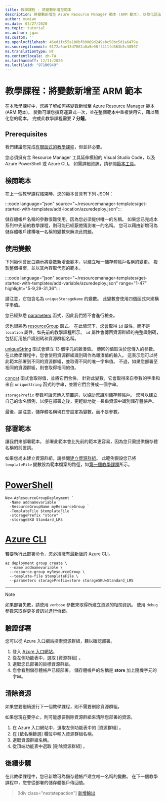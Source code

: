 ```yaml
---
title: 教學課程 - 將變數新增至範本
description: 將變數新增至 Azure Resource Manager 範本 (ARM 範本)，以簡化語法。
author: mumian
ms.date: 03/27/2020
ms.topic: tutorial
ms.author: jgao
ms.custom: ''
ms.openlocfilehash: 46ed1fc55a108bf80089d249abc58bc5d1a6479a
ms.sourcegitcommit: 6172a6ae13d7062a0a5e00ff411fd363b5c38597
ms.translationtype: HT
ms.contentlocale: zh-TW
ms.lasthandoff: 12/11/2020
ms.locfileid: "97106949"
---
```

# <a name="tutorial-add-variables-to-your-arm-template"></a>教學課程：將變數新增至 ARM 範本

在本教學課程中，您將了解如何將變數新增至 Azure Resource Manager 範本 (ARM 範本)。 變數可讓您撰寫運算式一次，並在整個範本中重複使用它，藉以簡化您的範本。 完成此教學課程需要 **7 分鐘**。

## <a name="prerequisites"></a>Prerequisites

我們建議您完成[有關函式的教學課程](template-tutorial-add-functions.md)，但並非必要。

您必須擁有含 Resource Manager 工具延伸模組的 Visual Studio Code，以及 Azure PowerShell 或 Azure CLI。 如需詳細資訊，請參閱[範本工具](template-tutorial-create-first-template.md#get-tools)。

## <a name="review-template"></a>檢閱範本

在上一個教學課程結束時，您的範本會具有下列 JSON：

:::code language="json" source="~/resourcemanager-templates/get-started-with-templates/add-location/azuredeploy.json":::

儲存體帳戶名稱的參數很難使用，因為您必須提供唯一的名稱。 如果您已完成本系列中先前的教學課程，則可能已經厭倦猜測唯一的名稱。 您可以藉由新增可為儲存體帳戶建構唯一名稱的變數來解決此問題。

## <a name="use-variable"></a>使用變數

下列範例會反白顯示將變數新增至範本，以建立唯一儲存體帳戶名稱的變更。 複製整個檔案，並以其內容取代您的範本。

:::code language="json" source="~/resourcemanager-templates/get-started-with-templates/add-variable/azuredeploy.json" range="1-47" highlight="5-9,29-31,36":::

請注意，它包含名為 `uniqueStorageName` 的變數。 此變數會使用四個函式來建構字串值。

您已經熟悉 [parameters](template-functions-deployment.md#parameters) 函式，因此我們將不會進行檢查。

您也很熟悉 [resourceGroup](template-functions-resource.md#resourcegroup) 函式。 在此情況下，您會取得 `id` 屬性，而不是 `location` 屬性，如先前的教學課程所示。 `id` 屬性會傳回資源群組的完整識別碼，包括訂用帳戶識別碼和資源群組名稱。

[uniqueString](template-functions-string.md#uniquestring) 函式會建立 13 個字元的雜湊值。 傳回的值取決於您傳入的參數。 在此教學課程中，您會使用資源群組識別碼作為雜湊值的輸入。 這表示您可以將此範本部署到不同的資源群組，並取得不同的唯一字串值。 不過，如果您部署至相同的資源群組，則會取得相同的值。

[concat](template-functions-string.md#concat) 函式會取得值，並將它們合併。 針對此變數，它會取得來自參數的字串和來自 `uniqueString` 函式的字串，並將它們合併成一個字串。

`storagePrefix` 參數可讓您傳入前置詞，以協助您識別儲存體帳戶。 您可以建立自己的命名慣例，以便在部署之後，更輕鬆地從一長串資源中識別儲存體帳戶。

最後，請注意，儲存體名稱現在會設定為變數，而不是參數。

## <a name="deploy-template"></a>部署範本

讓我們來部署範本。 部署此範本會比先前的範本更容易，因為您只需提供儲存體名稱的前置詞。

如果您尚未建立資源群組，請參閱[建立資源群組](template-tutorial-create-first-template.md#create-resource-group)。 此範例假設您已將 `templateFile` 變數設為範本檔案的路徑，如[第一個教學課程](template-tutorial-create-first-template.md#deploy-template)所示。

# <a name="powershell"></a>[PowerShell](#tab/azure-powershell)

```azurepowershell
New-AzResourceGroupDeployment `
  -Name addnamevariable `
  -ResourceGroupName myResourceGroup `
  -TemplateFile $templateFile `
  -storagePrefix "store" `
  -storageSKU Standard_LRS
```

# <a name="azure-cli"></a>[Azure CLI](#tab/azure-cli)

若要執行此部署命令，您必須擁有[最新版](/cli/azure/install-azure-cli)的 Azure CLI。

```azurecli
az deployment group create \
  --name addnamevariable \
  --resource-group myResourceGroup \
  --template-file $templateFile \
  --parameters storagePrefix=store storageSKU=Standard_LRS
```

---

> [!NOTE]
> 如果部署失敗，請使用 `verbose` 參數來取得所建立資源的相關資訊。 使用 `debug` 參數來取得更多資訊以進行偵錯。

## <a name="verify-deployment"></a>驗證部署

您可以從 Azure 入口網站探索資源群組，藉以確認部署。

1. 登入 [Azure 入口網站](https://portal.azure.com)。
1. 從左側功能表中，選取 [資源群組]  。
1. 選取您已部署的目標資源群組。
1. 您會看到儲存體帳戶已經部署。 儲存體帳戶的名稱是 **store** 加上隨機字元的字串。

## <a name="clean-up-resources"></a>清除資源

如果您要繼續進行下一個教學課程，則不需要刪除資源群組。

如果您現在要停止，則可能想要刪除資源群組來清除您部署的資源。

1. 在 Azure 入口網站中，選取左側功能表中的 [資源群組]  。
2. 在 [依名稱篩選]  欄位中輸入資源群組名稱。
3. 選取資源群組名稱。
4. 從頂端功能表中選取 [刪除資源群組]  。

## <a name="next-steps"></a>後續步驟

在此教學課程中，您已新增可為儲存體帳戶建立唯一名稱的變數。 在下一個教學課程中，您會從部署的儲存體帳戶傳回值。

> [!div class="nextstepaction"]
> [新增輸出](template-tutorial-add-outputs.md)
